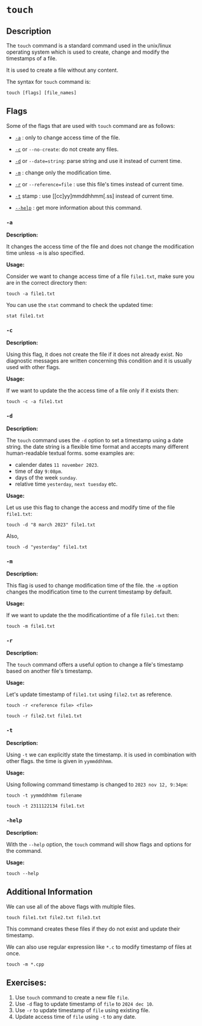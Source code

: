# `touch`

## Description

The `touch` command is a standard command used in the unix/linux operating system which is used to create, change and modify the timestamps of a file. 

It is used to create a file without any content. 

The syntax for `touch` command is:

```shell
touch [flags] [file_names]
```

## Flags

Some of the flags that are used with `touch` command are as follows:

- [`-a`](#a) : only to change access time of the file.
- [`-c`](#c) or `--no-create`: do not create any files.
- [`-d`](#d) or `--date=string`: parse string and use it instead of current time.
- [`-m`](#m) : change only the modification time.
- [`-r`](#r) or `--reference=file` : use this file's times instead of current time.
- [`-t`](#t) stamp : use [[cc]yy]mmddhhmm[.ss] instead of current time.

- [`--help`](#-help) : get more information about this command. 

### `-a`

**Description:**

It changes the access time of the file and does not change the modification time unless `-m` is also specified.

**Usage:**

Consider we want to change access time of a file `file1.txt`, make sure you are in the correct directory then:

```shell
touch -a file1.txt
```

You can use the `stat` command to check the updated time:
```shell
stat file1.txt
```
### `-c`

**Description:**

Using this flag, it does not create the file if it does not already exist. No diagnostic messages are written concerning this condition and it is usually used with other flags.

**Usage:**

If we want to update the the access time of a file only if it exists then:
```shell
touch -c -a file1.txt
```

### `-d`

**Description:**

The `touch` command uses the `-d` option to set a timestamp using a date string. the date string is a flexible time format and accepts many different human-readable textual forms. some examples are:

- calender dates `11 november 2023`.
- time of day `9:08pm`.
- days of the week `sunday`.
- relative time `yesterday`, `next tuesday` etc.

**Usage:**

Let us use this flag to change the access and modify time of the file `file1.txt`:
```shell
touch -d "8 march 2023" file1.txt
```
Also,
```shell
touch -d "yesterday" file1.txt
```

### `-m`

**Description:**

This flag is used to change modification time of the file. the `-m` option changes the modification time to the current timestamp by default.

**Usage:**

If we want to update the the modificationtime of a file `file1.txt` then:
```shell
touch -m file1.txt
```

### `-r`

**Description:**

The `touch` command offers a useful option to change a file's timestamp based on another file's timestamp.

**Usage:**

Let's update timestamp of `file1.txt` using `file2.txt` as reference. 

```shell
touch -r <reference file> <file>
```
```shell
touch -r file2.txt file1.txt
```

### `-t`

**Description:**

Using `-t` we can explicitly state the timestamp. it is used in combination with other flags. the time is given in `yymmddhhmm`.

**Usage:**

Using following command timestamp is changed to `2023 nov 12, 9:34pm`:

```shell
touch -t yymmddhhmm filename
```
```shell
touch -t 2311122134 file1.txt
```

### `-help`

**Description:**

With the `--help` option, the `touch` command will show flags and options for the command.

**Usage:**

```shell
touch --help
```

## Additional Information

We can use all of the above flags with multiple files.
```shell
touch file1.txt file2.txt file3.txt
```

This command creates these files if they do not exist and update their timestamp.

We can also use regular expression like `*.c` to modify timestamp of files at once.
```shell
touch -m *.cpp
```

## Exercises:

1. Use `touch` command to create a new file `file`.
2. Use `-d` flag to update timestamp of `file` to `2024 dec 10`.
3. Use `-r` to update timestamp of `file` using existing file.
4. Update access time of `file` using `-t` to any date.
